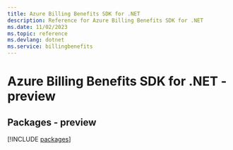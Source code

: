 ```yaml
---
title: Azure Billing Benefits SDK for .NET
description: Reference for Azure Billing Benefits SDK for .NET
ms.date: 11/02/2023
ms.topic: reference
ms.devlang: dotnet
ms.service: billingbenefits
---
```

# Azure Billing Benefits SDK for .NET - preview
## Packages - preview
[!INCLUDE [packages](billing-benefits-index.md)]